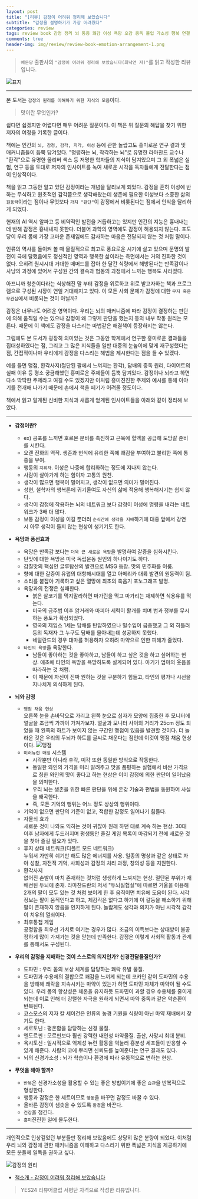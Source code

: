 ```yaml
---  
layout: post  
title: "[리뷰] 감정이 어려워 정리해 보았습니다"  
subtitle: "감정을 설명하기가 가장 어려웠다"  
categories: review  
tags: review book 감정 정리 뇌 통증 쾌감 이성 욕망 오감 중독 몰입 가소성 행복 연결     
comments: true  
header-img: img/review/review-book-emotion-arrangement-1.png
---  
```

  
> `예문당` 출판사의 `"감정이 어려워 정리해 보았습니다(최낙언 저)"`를 읽고 작성한 리뷰입니다.  

![표지](https://theorydb.github.io/assets/img/review/review-book-emotion-arrangement-1.png)  

---

본 도서는 `감정의 원리를 이해하기 위한 지식의 모음`이다.

> 맛이란 무엇인가?

쉽다면 쉽겠지만 어렵다면 매우 어려운 질문이다. 이 책은 위 질문의 해답을 찾기 위한 저자의 여정을 기록한 글이다. 

책에는 인간의 `뇌, 감정, 감각, 지각, 이성` 등에 관한 놀랍고도 흥미로운 연구 결과 및 매커니즘들이 듬뿍 담겨있다. "명령하는 뇌, 착각하는 뇌"로 유명한 라마찬드 교수나 "환각"으로 유명한 올리버 색스 등 저명한 학자들의 지식이 담겨있으며 그 외 폭넓은 실험, 연구 등을 토대로 저자의 인사이트를 녹여 새로운 시각을 독자들에게 전달한다는 점이 인상적이다.

책을 읽고 그동안 알고 있던 감정이라는 개념을 달리보게 되었다. 감정을 흔히 이성에 반하는 무식하고 원초적인 감각쯤으로 생각해왔는데 생존에 필요한 이성보다 소중한 삶의 `원동력`이라는 점이나 무엇보다 `가치 "판단"`이 감정에서 비롯된다는 점에서 인식을 달리하게 되었다.

현재의 AI 역시 알파고 등 비약적인 발전을 거듭하고는 있지만 인간의 지능은 흉내내는 데 반해 감정은 흉내내지 못한다. 더불어 과학의 영역에도 감정이 허용되지 않는다. 포도당이 우리 몸에 가장 고마운 존재임에도 감사하는 마음은 전달되지 않는 것 처럼 말이다. 

인류의 역사를 돌이켜 볼 때 물질적으로 최고로 풍요로운 시기에 살고 있으며 문명의 발전이 극에 달했음에도 정신적인 영역과 행복한 삶이라는 측면에서는 거의 진화한 것이 없다. 오히려 원시시대 거대한 매머드를 잡아 한 달간 식량에서 해방된다는 만족감이나 사냥의 과정에 있어서 구성원 간의 결속과 협동의 과정에서 느끼는 행복도 사라졌다.

아프니까 청춘이다라는 식상해진 말 부터 감정을 위로하고 위로 받고자하는 책과 프로그램으로 구성된 시장이 연일 거대해지고 있다. 이 모든 사회 문제가 감정에 대한 `무지 혹은 무관심`에서 비롯되는 것이 아닐까?

감정은 너무나도 어려운 영역이다. 우리는 뇌의 매커니즘에 따라 감정이 결정하는 판단에 의해 움직일 수는 있으나 감정이 왜 그렇게 판단을 했는지 등의 내부 작동 원리는 모른다. 때문에 이 책에도 감정을 다스리는 마법같은 해결책이 등장하지는 않는다.

그럼에도 본 도서가 굉장히 의미있는 것은 그동안 학계에서 연구한 흥미로운 결과들을 집대성하였다는 점, 그리고 그 많은 지식들을 일반 대중의 눈높이에 맞게 재구성했다는 점, 간접적이나마 우리에게 감정을 다스리는 해법을 제시한다는 점을 들 수 있겠다.

예를 들면 맹점, 환각사지(절단된 팔에서 느껴지는 환각), 담배의 중독 원리, 다이어트의 실패 이유 등 평소 궁금해했던 흥미로운 주제들이 듬뿍 담겨있다. 감정이나 뇌라고 하면 다소 딱딱한 주제라고 여길 수도 있겠지만 이처럼 흥미진진한 주제와 예시를 통해 이야기를 전개해 나가기 때문에 손에서 책을 떼기가 어려울 정도이다.

책에서 읽고 알게된 신비한 지식과 새롭게 얻게된 인사이트들을 아래와 같이 정리해 보았다. 

---

* __감정이란?__  
  + ex) 공포를 느끼면 호르몬 분비를 촉진하고 근육에 혈액을 공급해 도망갈 준비를 시킨다.
  + 오랜 진화의 역작. 생존과 번식에 유리한 쪽에 쾌감을 부여하고 불리한 쪽에 통증을 부여.
  + 행동의 `지휘자`. 이성은 나중에 합리화하는 정도에 지나지 않는다.
  + 사람이 살아가게 하는 힘이자 고통의 원천.
  + 생각이 많으면 행복이 멀어지고, 생각이 없으면 의미가 멀어진다.
  + 성현, 철학자의 행복론에 귀기울여도 자신의 삶에 적용해 행복해지기는 쉽지 않다.
  + 생각이 감정에 작용하는 뇌의 네트워크 보다 감정이 이성에 명령을 내리는 네트워크가 3배 더 많다.
  + 보통 감정이 이성을 이길 뿐더러 `순식간에 생각을 지배`하기에 대중 앞에서 강연 시 아무 생각이 들지 않는 현상이 생기기도 한다. 

* __욕망과 풍선효과__  
  + 욕망은 만족감 보다는 `더욱 큰 새로운 욕망`을 발명하여 갈증을 심화시킨다.
  + 단맛에 대한 욕망은 미국 독립운동 원인의 하나이기도 하다.
  + 감칠맛의 핵심인 글루탐산의 발견으로 MSG 등장. 맛의 민주화를 이룸.
  + 향에 대한 갈증이 유럽의 대항해시대를 열고 아메리카 대륙 발견의 원동력이 됨.
  + 소리를 붙잡아 기록하고 싶은 열망에 최초의 축음기 포노그래프 발명.
  + 욕망과의 전쟁은 실패한다.
    - 붉은 살코기를 먹지말라하면 마가린을 먹고 마가리는 재제하면 식용유를 먹는다.
    - 미국의 금주법 이후 암거래와 마피아 세력이 활개를 치며 법과 정부를 무시하는 풍토가 확상되었다.
    - 영국의 제임스 1세는 담배를 탄압하였으나 밀수입이 급증했고 그 외 히틀러 등의 독재자 그 누구도 담배를 몰아내는데 성공하지 못했다.
    - 네덜란드의 경우 대마를 허용하자 오히려 마약으로 인한 피해가 줄었다.
  + `타인의 욕망`을 욕망한다.
    - 남들이 좋아하는 것을 좋아하고, 남들이 하고 싶은 것을 하고 싶어하는 현상. 애초에 타인의 욕망을 욕망하도록 설계되어 있다. 아기가 엄마의 웃음을 따라하는 것 처럼.
    - 이 때문에 자신이 진짜 원하는 것을 구분하기 힘들고, 타인의 평가나 시선을 지나치게 의식하게 된다. 

* __뇌와 감정__  
  - `맹점 채움 현상`  
    오른쪽 눈을 손바닥으로 가리고 왼쪽 눈으로 십자가 모양에 집중한 후 모니터에 얼굴을 조금씩 가까이 가져가보자. 얼굴과 모니터 사이의 거리가 25cm 정도 되었을 때 왼쪽의 하트가 보이지 않는 구간인 맹점이 있음을 발견할 것이다. 더 놀라운 것은 우리의 두뇌가 하트를 글씨로 채운다는 점인데 이것이 맹점 채움 현상이다.
    ![맹점](https://theorydb.github.io/assets/img/review/review-book-emotion-arrangement-2.png) 
  - `미러뉴런 매칭` 시스템  
    + 시각뿐만 아니라 후각, 미각 또한 동일한 방식으로 작동한다.
    + 동일한 와인의 가격을 미리 알려주고 맛을 품평하는 실험에서 비싼 가격으로 칭한 와인의 맛이 좋다고 하는 현상은 이미 감정에 의한 판단이 일어났음을 의미한다. 
    + 우리 뇌는 생존을 위한 빠른 판단을 위해 온갖 기술과 편법을 동원하여 사실을 왜곡한다.
    + 즉, 모든 기억의 행위는 어느 정도 상상의 행위이다.
  - 기억이 없으면 판단의 기준이 없고, 적합한 감정도 일어나기 힘들다. 
  - 자물쇠 효과  
    새로운 것이 나와도 익히는 것이 귀찮아 원래 하던 대로 계속 하는 현상. 30대 이후 남자에게 두드러지며 평생동안 즐길 게임 목록이 마감되기 전에 새로운 것을 찾아 즐길 필요가 있다.
  - 휴지 상태 네트워크(디폴트 모드 네트워크)  
    누워서 가만히 쉬기만 해도 많은 에너지를 사용. 일종의 명상과 같은 상태로 자아 성찰, 자전적 기억, 사회성과 감정의 처리 과정, 창의성 등을 지원한다.
  - 환각사지  
    없어진 손발이 마치 존재하는 것처럼 생생하게 느껴지는 현상. 절단된 부위가 재배선된 두뇌에 존재. 라마찬드란의 저서 "두뇌실험실"에 따르면 거울을 이용해 2개의 팔이 모두 있는 것 처럼 보이게 한 후 움직이면 치유에 도움이 된다. 
    시각 정보는 팔이 움직인다고 하고, 체감각은 없다고 하기에 이 갈등을 해소하기 위해 팔이 존재하지 않음을 인지하게 된다. 놀랍게도 생각과 의지가 아닌 시각적 감각이 치유의 열쇠이다.
  - 최후통첩 게임  
    공정함을 최우선 가치로 여기는 경우가 많다. 조금의 이득보다는 상대방이 불공정하게 많이 가져가는 것을 맏는데 만족한다. 감정은 이렇게 사회적 활동과 관계를 통해서도 구성된다. 

* __우리의 감정을 지배하는 것이 스스로의 의지인가? 신경전달물질인가?__  
  + 도파민 : 우리 몸의 보상 체계를 담당하는 쾌락 유발 물질. 
  + 도파민과 수용체의 결합으로 쾌감을 느끼게 되는데 코카인 같이 도파민의 수용을 방해해 쾌락을 지속시키는 마약이 있는가 하면 도파민 자체가 마약이 될 수도 있다. 우리 몸의 항상성은 체온을 유지하듯 도파민이 과할 경우 수용체를 줄이게 되는데 이로 인해 더 강렬한 자극을 원하게 되면서 마약 중독과 같은 악순환이 반복된다. 
  + 코스모스의 저자 칼 세이건은 인류의 농경 기원을 식량이 아닌 마약 재배에서 찾기도 한다.
  + 세로토닌 : 평온함을 담당하는 신경 물질.
  + 엔도르핀 : 모르핀보다 훨씬 강력한 내인성 마약물질. 출산, 사망시 최대 분비.
  + 옥시토신 : 일시적으로 억제성 뉴런 활동을 억눌러 흥분성 세포들이 반응할 수 있게 해준다. 사람의 코에 뿌리면 신뢰도를 높여준다는 연구 결과도 있다. 
  + 뇌의 신경가소성 : 뇌가 학습이나 환경에 따라 유동적으로 변하는 현상. 

* __무엇을 해야 할까?__  
  + `반복`은 신경가소성을 활용할 수 있는 좋은 방법이기에 좋은 `습관`을 반복적으로 형성한다.
  + 행동과 감정은 한 세트이므로 `행동`을 바꾸면 감정도 바꿀 수 있다.
  + 올바른 감정이 샘솟을 수 있도록 `환경`을 바꾼다.
  + `건강`을 챙긴다. 
  + `흥미`진진한 일에 몰두한다.

---

개인적으로 인상깊었던 부분들만 정리해 보았음에도 상당히 많은 분량이 되었다. 이처럼 우리 뇌와 감정에 관한 매커니즘을 이해하고 다스리기 위한 폭넓은 지식을 제공하기에 모든 분들께 일독을 권하고 싶다.

![감정의 원리](https://theorydb.github.io/assets/img/review/review-book-emotion-arrangement-3.png)

* [책소개 - 감정이 어려워 정리해 보았습니다](http://www.yes24.com/Product/Goods/92305212?OzSrank=1)

> YES24 리뷰어클럽 서평단 자격으로 작성한 리뷰입니다.


